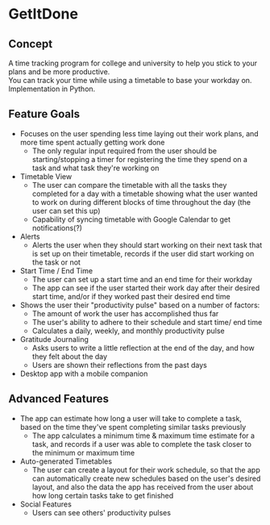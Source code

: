 # GetItDone

## Concept
A time tracking program for college and university to help you stick to your plans and be more productive.\
You can track your time while using a timetable to base your workday on.\
Implementation in Python.


## Feature Goals
* Focuses on the user spending less time laying out their work plans, and more time spent actually getting work done
	* The only regular input required from the user should be starting/stopping a timer for registering the time they spend on a task and what task they're working on
* Timetable View
	* The user can compare the timetable with all the tasks they completed for a day with a timetable showing what the user wanted to work on during different blocks of time throughout the day (the user can set this up)
	* Capability of syncing timetable with Google Calendar to get notifications(?)
* Alerts
	* Alerts the user when they should start working on their next task that is set up on their timetable, records if the user did start working on the task or not
* Start Time / End Time
	* The user can set up a start time and an end time for their workday
	* The app can see if the user started their work day after their desired start time, and/or if they worked past their desired end time
* Shows the user their "productivity pulse" based on a number of factors:
	* The amount of work the user has accomplished thus far
	* The user's ability to adhere to their schedule and start time/ end time
	* Calculates a daily, weekly, and monthly productivity pulse
* Gratitude Journaling
	* Asks users to write a little reflection at the end of the day, and how they felt about the day
	* Users are shown their reflections from the past days
* Desktop app with a mobile companion

## Advanced Features
* The app can estimate how long a user will take to complete a task, based on the time they've spent completing similar tasks previously
	* The app calculates a minimum time & maximum time estimate for a task, and records if a user was able to complete the task closer to the minimum or maximum time
* Auto-generated Timetables
	* The user can create a layout for their work schedule, so that the app can automatically create new schedules based on the user's desired layout, and also the data the app has received from the user about how long certain tasks take to get finished
* Social Features
	* Users can see others' productivity pulses

